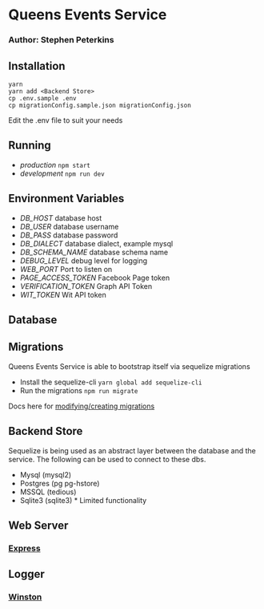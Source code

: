 # Queens Events Service

### Author: Stephen Peterkins

## Installation

``` 
yarn
yarn add <Backend Store>
cp .env.sample .env
cp migrationConfig.sample.json migrationConfig.json
```
Edit the .env file to suit your needs

## Running
- *production* ``npm start``
- *development* ``npm run dev``

## Environment Variables
- *DB_HOST* database host
- *DB_USER* database username
- *DB_PASS* database password
- *DB_DIALECT* database dialect, example mysql
- *DB_SCHEMA_NAME* database schema name
- *DEBUG_LEVEL* debug level for logging
- *WEB_PORT* Port to listen on
- *PAGE_ACCESS_TOKEN* Facebook Page token
- *VERIFICATION_TOKEN* Graph API Token
- *WIT_TOKEN* Wit API token

## Database

## Migrations
Queens Events Service is able to bootstrap itself via sequelize migrations

- Install the sequelize-cli ``yarn global add sequelize-cli``
- Run the migrations ``npm run migrate``

Docs here for [modifying/creating migrations](http://docs.sequelizejs.com/manual/tutorial/migrations.html)

## Backend Store
Sequelize is being used as an abstract layer between the database and the service. The following can be used to connect to these dbs.
- Mysql (mysql2)
- Postgres (pg pg-hstore)
- MSSQL (tedious)
- Sqlite3 (sqlite3) * Limited functionality

## Web Server

### [Express](https://expressjs.com)

## Logger

### [Winston](https://winston.com)